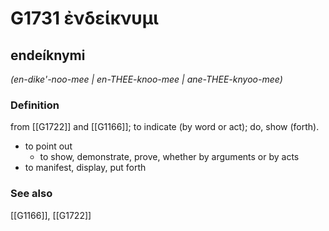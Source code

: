 # G1731 ἐνδείκνυμι

## endeíknymi

_(en-dike'-noo-mee | en-THEE-knoo-mee | ane-THEE-knyoo-mee)_

### Definition

from [[G1722]] and [[G1166]]; to indicate (by word or act); do, show (forth).

- to point out
  - to show, demonstrate, prove, whether by arguments or by acts
- to manifest, display, put forth

### See also

[[G1166]], [[G1722]]

